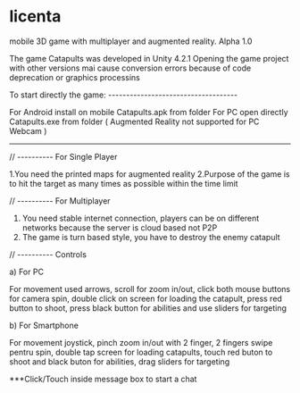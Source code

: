 # licenta
mobile 3D game with multiplayer and augmented reality. Alpha 1.0

The game Catapults was developed in Unity 4.2.1 Opening the game project with other versions mai cause conversion errors because of code deprecation or graphics processins

To start directly the game: ------------------------------------

For Android install on mobile Catapults.apk from folder
For PC open directly Catapults.exe from folder ( Augmented Reality not supported for PC Webcam )

----------------------------------------------------------------

// ---------- For Single Player

1.You need the printed maps for augmented reality
2.Purpose of the game is to hit the target as many times as possible within the time limit

// ---------- For Multiplayer

1. You need stable internet connection, players can be on different networks because the server is cloud based not P2P
2. The game is turn based style, you have to destroy the enemy catapult

// ---------- Controls

a) For PC

  For movement used arrows, scroll for zoom in/out, click both mouse buttons for camera spin, double click on screen for loading the catapult, press red button to shoot, press black button for abilities and use sliders for targeting
 
b) For Smartphone

   For movement joystick, pinch zoom in/out with 2 finger, 2 fingers swipe pentru spin, double tap screen for loading catapults, touch red buton to shoot and black buton for abilities, drag sliders for targeting

 ***Click/Touch inside message box to start a chat
